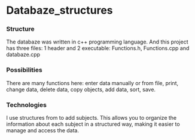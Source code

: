# Databaze_structures

### Structure
The databaze was written in c++ programming language. And this project has three files: 1 header and 2 executable: Functions.h, Functions.cpp and databaze.cpp

### Possibilities
There are many functions here: enter data manually or from file, print, change data, delete data, copy objects, add data, sort, save.

### Technologies
I use structures from to add subjects. This allows you to organize the information about each subject in a structured way, making it easier to manage and access the data.



